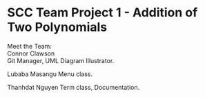 # SCC Team Project 1 - Addition of Two Polynomials

Meet the Team:</br>
Connor Clawson</br>
Git Manager, UML Diagram Illustrator.

Lubaba Masangu
Menu class.

Thanhdat Nguyen
Term class, Documentation.
